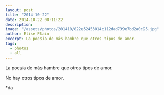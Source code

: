 ```yaml
---
layout: post
title: "2014-10-22"
date: 2014-10-22 08:11:22
description: 
image: "/assets/photos/201410/822e52453014c112dad739e7bd2a0c95.jpg"
author: Elise Plain
excerpt: La poesía de más hambre que otros tipos de amor.
tags: 
  - photos
  - all
---
```


La poesía de más hambre que otros tipos de amor.
<p></p>
<p>No hay otros tipos de amor.</p><p>*da</p>